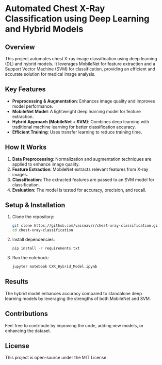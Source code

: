 # Automated Chest X-Ray Classification using Deep Learning and Hybrid Models

## Overview
This project automates chest X-ray image classification using deep learning (DL) and hybrid models. It leverages MobileNet for feature extraction and a Support Vector Machine (SVM) for classification, providing an efficient and accurate solution for medical image analysis.

## Key Features
- **Preprocessing & Augmentation**: Enhances image quality and improves model performance.
- **MobileNet Model**: A lightweight deep learning model for feature extraction.
- **Hybrid Approach (MobileNet + SVM)**: Combines deep learning with traditional machine learning for better classification accuracy.
- **Efficient Training**: Uses transfer learning to reduce training time.

## How It Works
1. **Data Preprocessing**: Normalization and augmentation techniques are applied to enhance image quality.
2. **Feature Extraction**: MobileNet extracts relevant features from X-ray images.
3. **Classification**: The extracted features are passed to an SVM model for classification.
4. **Evaluation**: The model is tested for accuracy, precision, and recall.

## Setup & Installation
1. Clone the repository:
   ```sh
   git clone https://github.com/vaisnavrr/chest-xray-classification.git
   cd chest-xray-classification
   ```
2. Install dependencies:
   ```sh
   pip install -r requirements.txt
   ```
3. Run the notebook:
   ```sh
   jupyter notebook CXR_Hybrid_Model.ipynb
   ```

## Results
The hybrid model enhances accuracy compared to standalone deep learning models by leveraging the strengths of both MobileNet and SVM.

## Contributions
Feel free to contribute by improving the code, adding new models, or enhancing the dataset.

## License
This project is open-source under the MIT License.

